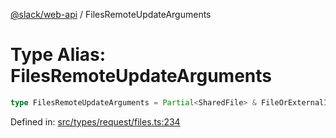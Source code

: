 [@slack/web-api](../index.md) / FilesRemoteUpdateArguments

# Type Alias: FilesRemoteUpdateArguments

```ts
type FilesRemoteUpdateArguments = Partial<SharedFile> & FileOrExternalID & FileType & TokenOverridable;
```

Defined in: [src/types/request/files.ts:234](https://github.com/slackapi/node-slack-sdk/blob/main/packages/web-api/src/types/request/files.ts#L234)
